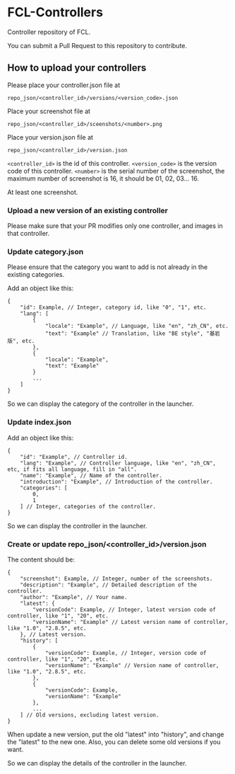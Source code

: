 # FCL-Controllers

Controller repository of FCL.

You can submit a Pull Request to this repository to contribute.

## How to upload your controllers

Please place your controller.json file at
```
repo_json/<controller_id>/versions/<version_code>.json
```

Place your screenshot file at
```
repo_json/<controller_id>/sceenshots/<number>.png
```

Place your version.json file at
```
repo_json/<controller_id>/version.json
```

`<controller_id>` is the id of this controller.
`<version_code>` is the version code of this controller.
`<number>` is the serial number of the screenshot, the maximum number of screenshot is 16, it should be 01, 02, 03... 16.

At least one screenshot.

### Upload a new version of an existing controller

Please make sure that your PR modifies only one controller, and images in that controller.

### Update category.json

Please ensure that the category you want to add is not already in the existing categories.

Add an object like this:
```
{
    "id": Example, // Integer, category id, like "0", "1", etc.
    "lang": [
        {
            "locale": "Example", // Language, like "en", "zh_CN", etc.
            "text": "Example" // Translation, like "BE style", "基岩版", etc.
        },
        {
            "locale": "Example",
            "text": "Example"
        }
        ...
    ]
}
```
So we can display the category of the controller in the launcher.

### Update index.json

Add an object like this:
```
{
    "id": "Example", // Controller id.
    "lang": "Example", // Controller language, like "en", "zh_CN", etc, if fits all language, fill in "all".
    "name": "Example", // Name of the controller.
    "introduction": "Example", // Introduction of the controller.
    "categories": [
        0,
        1
    ] // Integer, categories of the controller.
}
```
So we can display the controller in the launcher.

### Create or update repo_json/<controller_id>/version.json

The content should be:
```
{
    "screenshot": Example, // Integer, number of the screenshots.
    "description": "Example", // Detailed description of the controller.
    "author": "Example", // Your name.
    "latest": {
        "versionCode": Example, // Integer, latest version code of controller, like "1", "20", etc.
        "versionName": "Example" // Latest version name of controller, like "1.0", "2.8.5", etc.
    }, // Latest version.
    "history": [
        {
            "versionCode": Example, // Integer, version code of controller, like "1", "20", etc.
            "versionName": "Example" // Version name of controller, like "1.0", "2.8.5", etc.
        },
        {
            "versionCode": Example,
            "versionName": "Example"
        },
        ...
    ] // Old versions, excluding latest version.
}
```
When update a new version, put the old "latest" into "history", and change the "latest" to the new one.
Also, you can delete some old versions if you want.

So we can display the details of the controller in the launcher.